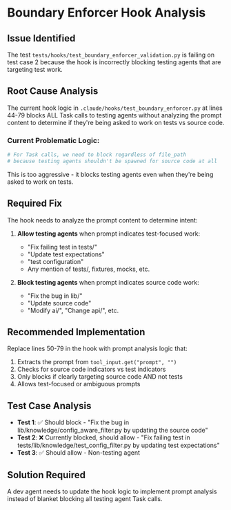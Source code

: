 # Boundary Enforcer Hook Analysis

## Issue Identified
The test `tests/hooks/test_boundary_enforcer_validation.py` is failing on test case 2 because the hook is incorrectly blocking testing agents that are targeting test work.

## Root Cause Analysis
The current hook logic in `.claude/hooks/test_boundary_enforcer.py` at lines 44-79 blocks ALL Task calls to testing agents without analyzing the prompt content to determine if they're being asked to work on tests vs source code.

### Current Problematic Logic:
```python
# For Task calls, we need to block regardless of file_path
# because testing agents shouldn't be spawned for source code at all
```

This is too aggressive - it blocks testing agents even when they're being asked to work on tests.

## Required Fix
The hook needs to analyze the prompt content to determine intent:

1. **Allow testing agents** when prompt indicates test-focused work:
   - "Fix failing test in tests/"
   - "Update test expectations" 
   - "test configuration"
   - Any mention of tests/, fixtures, mocks, etc.

2. **Block testing agents** when prompt indicates source code work:
   - "Fix the bug in lib/"
   - "Update source code"
   - "Modify ai/", "Change api/", etc.

## Recommended Implementation
Replace lines 50-79 in the hook with prompt analysis logic that:

1. Extracts the prompt from `tool_input.get("prompt", "")`
2. Checks for source code indicators vs test indicators
3. Only blocks if clearly targeting source code AND not tests
4. Allows test-focused or ambiguous prompts

## Test Case Analysis
- **Test 1**: ✅ Should block - "Fix the bug in lib/knowledge/config_aware_filter.py by updating the source code"
- **Test 2**: ❌ Currently blocked, should allow - "Fix failing test in tests/lib/knowledge/test_config_filter.py by updating test expectations"  
- **Test 3**: ✅ Should allow - Non-testing agent

## Solution Required
A dev agent needs to update the hook logic to implement prompt analysis instead of blanket blocking all testing agent Task calls.